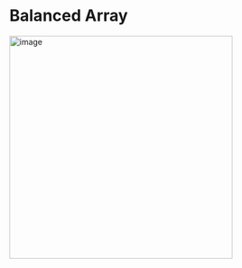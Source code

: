 # Balanced Array #
<img width="395" alt="image" src="https://github.com/user-attachments/assets/e031c3d6-4d64-44ac-9f16-6bc2f7d96e25" />
